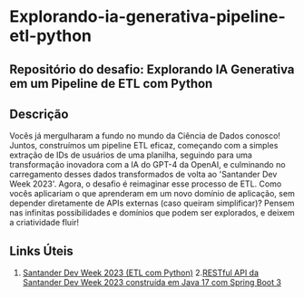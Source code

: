# Explorando-ia-generativa-pipeline-etl-python

## Repositório do desafio: Explorando IA Generativa em um Pipeline de ETL com Python

## Descrição

Vocês já mergulharam a fundo no mundo da Ciência de Dados conosco! Juntos, construímos um pipeline ETL eficaz, começando com a simples extração de IDs de usuários de uma planilha, seguindo para uma transformação inovadora com a IA do GPT-4 da OpenAI, e culminando no carregamento desses dados transformados de volta ao 'Santander Dev Week 2023'. Agora, o desafio é reimaginar esse processo de ETL. Como vocês aplicariam o que aprenderam em um novo domínio de aplicação, sem depender diretamente de APIs externas (caso queiram simplificar)? Pensem nas infinitas possibilidades e domínios que podem ser explorados, e deixem a criatividade fluir!

## Links Úteis

1. [Santander Dev Week 2023 (ETL com Python)](https://colab.research.google.com/drive/1SF_Q3AybFPozCcoFBptDSFbMk-6IVGF-?usp=sharing)
2.[RESTful API da Santander Dev Week 2023 construída em Java 17 com Spring Boot 3](https://github.com/digitalinnovationone/santander-dev-week-2023-api)

